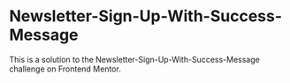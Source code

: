 # Newsletter-Sign-Up-With-Success-Message
This is a solution to the Newsletter-Sign-Up-With-Success-Message challenge on Frontend Mentor.
